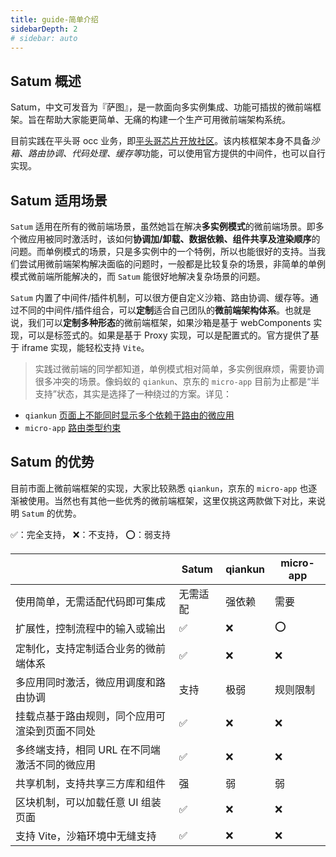 ```yaml
---
title: guide-简单介绍
sidebarDepth: 2
# sidebar: auto
---
```


## Satum 概述

Satum，中文可发音为『萨图』，是一款面向多实例集成、功能可插拔的微前端框架。旨在帮助大家能更简单、无痛的构建一个生产可用微前端架构系统。

目前实践在平头哥 occ 业务，即[平头哥芯片开放社区](https://occ.t-head.cn/)。该内核框架本身不具备*沙箱、路由协调、代码处理、缓存等*功能，可以使用官方提供的中间件，也可以自行实现。

## Satum 适用场景

`Satum` 适用在所有的微前端场景，虽然她旨在解决**多实例模式**的微前端场景。即多个微应用被同时激活时，该如何**协调加/卸载、数据依赖、组件共享及渲染顺序**的问题。而单例模式的场景，只是多实例中的一个特例，所以也能很好的支持。当我们尝试用微前端架构解决面临的问题时，一般都是比较复杂的场景，非简单的单例模式微前端所能解决的，而 `Satum` 能很好地解决复杂场景的问题。

`Satum` 内置了中间件/插件机制，可以很方便自定义沙箱、路由协调、缓存等。通过不同的中间件/插件组合，可以**定制**适合自己团队的**微前端架构体系**。也就是说，我们可以**定制多种形态**的微前端框架，如果沙箱是基于 webComponents 实现，可以是标签式的。如果是基于 Proxy 实现，可以是配置式的。官方提供了基于 iframe 实现，能轻松支持 `Vite`。

> 实践过微前端的同学都知道，单例模式相对简单，多实例很麻烦，需要协调很多冲突的场景。像蚂蚁的 `qiankun`、京东的 `micro-app` 目前为止都是“半支持”状态，其实是选择了一种绕过的方案。详见：

- `qiankun` [页面上不能同时显示多个依赖于路由的微应用](https://qiankun.umijs.org/zh/faq/#%E5%A6%82%E4%BD%95%E5%90%8C%E6%97%B6%E6%BF%80%E6%B4%BB%E4%B8%A4%E4%B8%AA%E5%BE%AE%E5%BA%94%E7%94%A8%EF%BC%9F)
- `micro-app` [路由类型约束](https://zeroing.jd.com/micro-app/docs.html#/zh-cn/route?id=%e8%b7%af%e7%94%b1%e7%b1%bb%e5%9e%8b%e7%ba%a6%e6%9d%9f)

## Satum 的优势

目前市面上微前端框架的实现，大家比较熟悉 `qiankun`，京东的 `micro-app` 也逐渐被使用。当然也有其他一些优秀的微前端框架，这里仅挑这两款做下对比，来说明 `Satum` 的优势。

<div style="font-size: 14px;">

✅：完全支持， ❌：不支持， ⭕️：弱支持

|                                                | Satum    | qiankun | micro-app |
| ---------------------------------------------- | -------- | ------- | --------- |
| 使用简单，无需适配代码即可集成                 | 无需适配 | 强依赖  | 需要      |
| 扩展性，控制流程中的输入或输出                 | ✅       | ❌      | ⭕️       |
| 定制化，支持定制适合业务的微前端体系           | ✅       | ❌      | ❌        |
| 多应用同时激活，微应用调度和路由协调           | 支持     | 极弱    | 规则限制  |
| 挂载点基于路由规则，同个应用可渲染到页面不同处 | ✅       | ❌      | ❌        |
| 多终端支持，相同 URL 在不同端激活不同的微应用  | ✅       | ❌      | ❌        |
| 共享机制，支持共享三方库和组件                 | 强       | 弱      | 弱        |
| 区块机制，可以加载任意 UI 组装页面             | ✅       | ❌      | ❌        |
| 支持 Vite，沙箱环境中无缝支持                  | ✅       | ❌      | ❌        |

</div>
